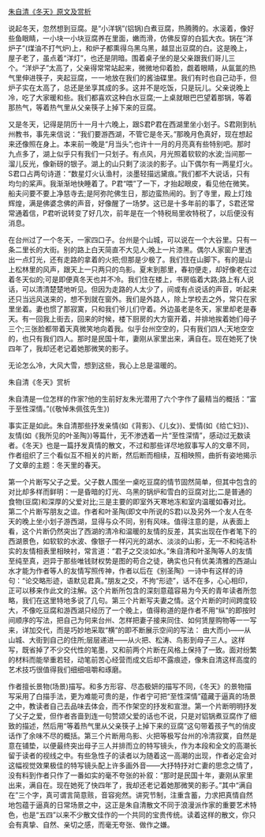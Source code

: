 [朱自清《冬天》原文及赏析](https://www.vrrw.net/wx/10924.html)

说起冬天，忽然想到豆腐。是“小洋锅”(铝锅)白煮豆腐，热腾腾的。水滚着，像好些鱼眼睛，一小块一小块豆腐养在里面，嫩而滑，仿佛反穿的白狐大衣。锅在“洋炉子”(煤油不打气炉)上，和炉子都熏得乌黑乌黑，越显出豆腐的白。这是晚上，屋子老了，虽点着“洋灯”，也还是阴暗。围着桌子坐的是父亲跟我们哥儿三个。“洋炉子”太高了，父亲得常常站起来，微微地仰着脸，觑着眼睛，从氤氲的热气里伸进筷子，夹起豆腐，一一地放在我们的酱油碟里。我们有时也自己动手，但炉子实在太高了，总还是坐享其成的多。这并不是吃饭，只是玩儿。父亲说晚上冷，吃了大家暖和些。我们都喜欢这种白水豆腐;一上桌就眼巴巴望着那锅，等着那热气，等着热气里从父亲筷子上掉下来的豆腐。

又是冬天，记得是阴历十一月十六晚上，跟S君P君在西湖里坐小划子。S君刚到杭州教书，事先来信说：“我们要游西湖，不管它是冬天。”那晚月色真好，现在想起来还像照在身上。本来前一晚是“月当头”;也许十一月的月亮真有些特别吧。那时九点多了，湖上似乎只有我们一只划子。有点风，月光照着软软的水波;当间那一溜儿反光，像新砑的银子。湖上的山只剩了淡淡的影子。山下偶尔有一两星灯火。S君口占两句诗道：“数星灯火认渔村，淡墨轻描远黛痕。”我们都不大说话，只有均匀的桨声。我渐渐地快睡着了。P君“喂”了一下，才抬起眼皮，看见他在微笑。船夫问要不要上净慈寺去;是阿弥陀佛生日，那边蛮热闹的。到了寺里，殿上灯烛辉煌，满是佛婆念佛的声音，好像醒了一场梦。这已是十多年前的事了，S君还常常通着信，P君听说转变了好几次，前年是在一个特税局里收特税了，以后便没有消息。

在台州过了一个冬天，一家四口子。台州是个山城，可以说在一个大谷里。只有一条二里长的大街。别的路上白天简直不大见人;晚上一片漆黑。偶尔人家窗户里透出一点灯光，还有走路的拿着的火把;但那是少极了。我们住在山脚下。有的是山上松林里的风声，跟天上一只两只的鸟影。夏末到那里，春初便走，却好像老在过着冬天似的;可是即便真冬天也并不冷。我们住在楼上，书房临着大路;路上有人说话，可以清清楚楚地听见。但因为走路的人太少了，间或有点说话的声音，听起来还只当远风送来的，想不到就在窗外。我们是外路人，除上学校去之外，常只在家里坐着。妻也惯了那寂寞，只和我们爷儿们守着。外边虽老是冬天，家里却老是春天。有一回我上街去，回来的时候，楼下厨房的大方窗开着，并排地挨着她们母子三个;三张脸都带着天真微笑地向着我。似乎台州空空的，只有我们四人;天地空空的，也只有我们四人。那时是民国十年，妻刚从家里出来，满自在。现在她死了快四年了，我却还老记着她那微笑的影子。

无论怎么冷，大风大雪，想到这些，我心上总是温暖的。



朱自清《冬天》赏析

朱自清是一位怎样的作家?他的生前好友朱光潜用了六个字作了最精当的概括：“富于至性深情。”(《敬悼朱佩弦先生》)

事实正是如此。朱自清那些抒发亲情(如《背影》、《儿女》)、爱情(如《给亡妇》)、友情(如《我所见的叶圣陶》)等篇什，无不渗透着一片“至性深情”，感动过无数读者。《冬天》也是一篇抒发真情的散文，不过和那些详尽地叙事写人的文章不同，作者组织了三个看似互不相关的片断，然后断而相续，互相映照，曲折有姿地揭示了文章的主题：冬天里的春天。

第一个片断写父子之爱。父子数人围坐一桌吃豆腐的情节固然简单，但其中包含的对比却多样而鲜明：一是昏暗的灯光、乌黑的锅炉和雪白的豆腐对比;二是普通的食物(豆腐)和深厚的父爱对比;三是主要的即室外天寒地冻和室内温暖如春对比。第二个片断写朋友之谊。作者和叶圣陶(即文中所说的S君)以及另外一个友人在冬天的晚上坐小划子游西湖，显得与众不同，别有风味。值得注意的是，从表面上看，这个片断仍然突出了西湖的清冷和温暖的友情的反差，其实出现在作者笔下的西湖景色，如软软的水波、像银子一样闪光的湖水、淡淡的山影，无一不和纯洁朴实的友情相表里相映衬，常言道：“君子之交淡如水。”朱自清和叶圣陶等人的友情至纯至真，迥异于那些唯钱财权势是图的苟合之徒，确实也只有优美清雅的西湖山水才能为作者等人的友情写照传神，作者以后在《别圣陶》一诗中有这样的诗句：“论交略形迹，语默见君真。”朋友之交，不拘“形迹”，话不在多，心心相印，正可以移来作此文的注解。这个片断所包含的深刻意蕴容易为今天的青年读者所忽略，我们在这里特地多说了几句。第三个片断写夫妻之情。这个片断的时间跨度较大，不像吃豆腐和游西湖只经历了一个晚上，值得称道的是作者不用“纵”的即按时间顺序的写法，把自己为何来台州、怎样把妻子接来同住、如何赁屋购物等一一写来，详加交代，而是巧妙地采取“横”的即不断展示空间的写法： 由大而小——从山城、大街到自己的住所;层层递进——从火把、松涛、鸟影到母子三人。这样写，既省掉了不少交代性的笔墨，又和前两个片断在风格上保持了一致。面对纷繁的材料而能举重若轻，动笔前苦心经营而成文后却不露痕迹，像朱自清这样高度的艺术技巧很值得我们细细咀嚼和琢磨。

作者擅长景物(场景)描写。和多方形容、尽态极妍的描写不同，《冬天》的景物描写采用了白描手法，更为难能可贵的是，作者宁可把“至性深情”蕴藏于逼真的场景之中，教读者自己去品味去体会，而不作架空的抒发和宣泄。第一个片断明明抒发了父子之爱，但作者吝啬到连一句赞颂父爱的话也不说，只是对铝锅煮豆腐作了细致的描述，然后用“等着热气里从父亲筷子上掉下来的豆腐”这句带着孩子气的俏皮话作了余味不尽的概括。第三个片断用鸟影、火把等极写台州的冷清寂寞，自然是意在铺垫，以便最终突出母子三人并排而立的特写镜头，作为本段和全文的高潮长留于读者的视线之中。有些急性子的读者以为随着这一高潮的出现，作者必定会对这幅视觉效果极佳的特写镜头配上许多画外音——大抒特抒对亡妻的思念之情了，没有料到作者只作了一番如实的毫不夸张的补叙：“那时是民国十年，妻刚从家里出来，满自在。现在她死了快四年了，我却还老记着她那微笑的影子。”其中“满自在”三个字，真可谓言简意赅，音容宛然。讲究节制，注重含蓄，力求把真情自然地包蕴于逼真的日常场景之中，这正是朱自清散文不同于浪漫派作家的重要艺术特色，也是“五四”以来不少散文佳作的一个共同的宝贵传统。读着这样的散文，你只会有真挚、自然、亲切之感，而毫无夸张、做作之嫌。

